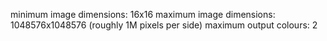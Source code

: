 minimum image dimensions: 16x16
maximum image dimensions: 1048576x1048576 (roughly 1M pixels per side)
maximum output colours: 2

